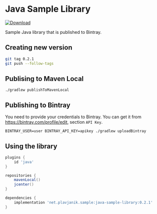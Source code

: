 # Java Sample Library

[ ![Download](https://api.bintray.com/packages/plavjanik/zowe/java-sample-library/images/download.svg) ](https://bintray.com/plavjanik/zowe/java-sample-library/_latestVersion)

Sample Java library that is published to Bintray.

## Creating new version

```bash
git tag 0.2.1
git push --follow-tags
```

## Publising to Maven Local

`./gradlew publishToMavenLocal`

## Publishing to Bintray

You need to provide your credentials to Bintray. You can get it from <https://bintray.com/profile/edit>, section `API Key`.

`BINTRAY_USER=user BINTRAY_API_KEY=apikey ./gradlew uploadBintray`

## Using the library

```gradle
plugins {
    id 'java'
}

repositories {
    mavenLocal()
    jcenter()
}

dependencies {
    implementation 'net.plavjanik.sample:java-sample-library:0.2.1'
}
```
